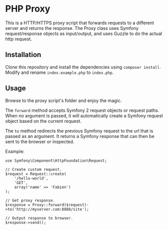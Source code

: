 PHP Proxy
=========

This is a HTTP/HTTPS proxy script that forwards requests to a different server and returns the response. The Proxy class uses Symfony request/response objects as input/output, and uses Guzzle to do the actual http request.

Installation
------------

Clone this repository and install the dependencies using `composer install`. Modify and rename `index.example.php` to `index.php`.

Usage
-----

Browse to the proxy script's folder and enjoy the magic.

The `forward` method accepts Symfony 2 request objects or request paths. When no argument is passed, it will automatically create a Symfony request object based on the current request.

The `to` method redirects the previous Symfony request to the url that is passed as an argument. It returns a Symfony response that can then be sent to the browser or inspected.

Example:

```
use Symfony\Component\HttpFoundation\Request;

// Create custom request.
$request = Request::create(
    '/hello-world',
    'GET',
    array('name' => 'Fabien')
);

// Get proxy response.
$response = Proxy::forward($request)->to('http://myserver.com:8888/site');

// Output response to browser.
$response->send();
```

